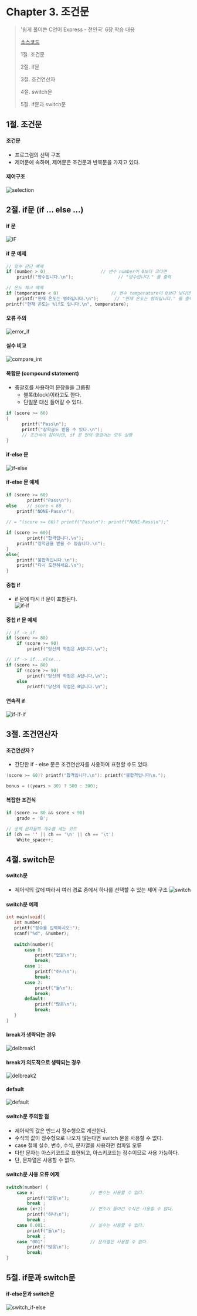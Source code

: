 #  Chapter 3. 조건문       
> '쉽게 풀어쓴 C언어 Express - 천인국' 6장 학습 내용
>
> [소스코드](https://github.com/BangYunseo/Express-C/tree/main/ch3_%EC%A1%B0%EA%B1%B4%EB%AC%B8)
> 
> 1절. 조건문
> 
> 2절. if문
>
> 3절. 조건연산자
>
> 4절. switch문
>
> 5절. if문과 switch문
## 1절. 조건문
#### 조건문
* 프로그램의 선택 구조
* 제어문에 속하며, 제어문은 조건문과 반복문을 가지고 있다.
      
#### 제어구조

![selection](https://github.com/BangYunseo/TIL/blob/main/C/Image/ch3/selection.PNG)

## 2절. if문 (if ... else ...)
#### if 문

![IF](https://github.com/BangYunseo/TIL/blob/main/C/Image/ch3/IF.PNG)   

#### if 문 예제

```C
// 양수 판단 예제
if (number > 0)						// 변수 number이 0보다 크다면
	printf("양수입니다.\n");		    		// "양수입니다." 를 출력
```

```C
// 온도 체크 예제
if (temperature < 0)					// 변수 temperature이 0보다 낮다면
	printf("현재 온도는 영하입니다.\n");		// "현재 온도는 영하입니다." 를 출력한다.
printf("현재 온도는 %lf도 입니다.\n", temperature); 
```

#### 오류 주의

![error_if](https://github.com/BangYunseo/TIL/blob/main/C/Image/ch3/error_if.PNG)   

#### 실수 비교

![compare_int](https://github.com/BangYunseo/TIL/blob/main/C/Image/ch3/compare_int.PNG)   

#### 복합문 (compound statement)
* 중괄호를 사용하여 문장들을 그룹핑
   * 블록(block)이라고도 한다.
   * 단일문 대신 들어갈 수 있다.

```C
if (score >= 60)
{
      printf("Pass\n");
      printf("장학금도 받을 수 있다.\n");
      // 조건식이 참이라면, if 문 안의 명령어는 모두 실행
}
``` 
  
#### if-else 문

![if-else](https://github.com/BangYunseo/TIL/blob/main/C/Image/ch3/ifelse.PNG)

#### if-else 문 예제

```C
if (score >= 60)
      	printf("Pass\n");
else	// score < 60
	printf("NONE-Pass\n");
	
// = "(score >= 60)? printf("Pass\n"): printf("NONE-Pass\n");" 
``` 
```C
if (score >= 60){
      	printf("합격입니다.\n");
	printf("장학금을 받을 수 있습니다.\n");
}
else{
	printf("불합격입니다.\n");
	printf("다시 도전하세요.\n");
}
```
#### 중첩 if
* if 문에 다시 if 문이 포함된다.   
![if-if](https://github.com/BangYunseo/TIL/blob/main/C/Image/ch3/ifif.PNG)

#### 중첩 if 문 예제

```C
// if -> if
if (score >= 80)
	if (score >= 90)
		printf("당신의 학점은 A입니다.\n");
```
```C
// if -> if...else...
if (score >= 80)
	if (score >= 90)
		printf("당신의 학점은 A입니다.\n");
	else
		printf("당신의 학점은 B입니다.\n");
```

#### 연속적 if

![if-if-if](https://github.com/BangYunseo/TIL/blob/main/C/Image/ch3/ififif.PNG)


## 3절. 조건연산자
#### 조건연산자 ?
* 간단한 if - else 문은 조건연산자를 사용하여 표현할 수도 있다.
```C
(score >= 60)? printf("합격입니다.\n"): printf("불합격입니다\n.");
```
 ```C
bonus = ((years > 30) ? 500 : 300);
```
            
#### 복잡한 조건식
```C
if (score >= 80 && score < 90)
	grade = 'B';
```
```C
// 공백 문자들의 개수를 세는 코드
if (ch == '' || ch == '\n' || ch == '\t')
	White_space++;
```

## 4절. switch문
#### switch문 
* 제어식의 값에 따라서 여러 경로 중에서 하나를 선택할 수 있는 제어 구조 
![switch](https://github.com/BangYunseo/TIL/blob/main/C/Image/ch3/switch.PNG)

#### switch문 예제 

 ```C
int main(void){ 
	int number; 
	printf("정수를 입력하시오:"); 
	scanf("%d", &number); 
	
	switch(number){
		case 0: 
			printf("없음\n"); 
			break;
		case 1: 
			printf("하나\n"); 
			break;
		case 2: 
			printf("둘\n"); 
			break;
		default: 
			printf("많음\n"); 
			break;
	} 
} 
```

#### break가 생략되는 경우   

![delbreak1](https://github.com/BangYunseo/TIL/blob/main/C/Image/ch3/delbreak1.PNG)
 
#### break가 의도적으로 생략되는 경우      

![delbreak2](https://github.com/BangYunseo/TIL/blob/main/C/Image/ch3/delbreak2.PNG)

#### default

![default](https://github.com/BangYunseo/TIL/blob/main/C/Image/ch3/default.PNG)

#### switch문 주의할 점   
* 제어식의 값은 반드시 정수형으로 계산한다.
* 수식의 값이 정수형으로 나오지 않는다면 switch 문을 사용할 수 없다.
* case 절에 실수, 변수, 수식, 문자열을 사용하면 컴파일 오류
* 다만 문자는 아스키코드로 표현되고, 아스키코드는 정수이므로 사용 가능하다.
* 단, 문자열은 사용할 수 없다.

#### switch문 사용 오류 예제
```C
switch(number) {
	case x: 					// 변수는 사용할 수 없다.
		printf("없음\n"); 
		break ;
	case (x+2):					// 변수가 들어간 수식은 사용할 수 없다.		 
		printf("하나\n"); 
		break ;
	case 0.001:					// 실수는 사용할 수 없다. 
		printf("둘\n"); 
		break ;
	case "001":					// 문자열은 사용할 수 없다. 
		printf("많음\n"); 
		break; 
} 
```

## 5절. if문과 switch문
#### if-else문과 switch문  
            
![switch_if-else](https://github.com/BangYunseo/TIL/blob/main/C/Image/ch3/switch_if-else.PNG)  

